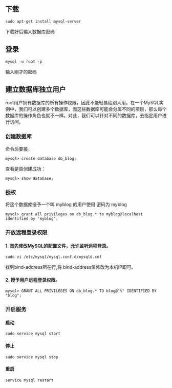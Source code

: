 ## 下载
```
sudo apt-get install mysql-server
```
下载好后输入数据库密码

## 登录 
```
mysql -u root -p
```
输入刚才的密码

## 建立数据库独立用户

root用户拥有数据库的所有操作权限，因此不能轻易给别人用。在一个MySQL实例中，我们可以创建多个数据库，而这些数据库可能会分属不同的项目，那么每个数据库的操作角色也就不一样。对此，我们可以针对不同的数据库，去指定用户进行访问。

### 创建数据库
命令后要接`;`
```
mysql> create database db_blog;
```
查看是否创建成功：
```
mysql> show database;
```

### 授权
将这个数据库授予一个叫 myblog 的用户使用 密码为 myblog 
```
mysql> grant all privileges on db_blog.* to myblog@localhost identified by 'myblog';
```

### 开放远程登录权限

#### 1. 首先修改MySQL的配置文件，允许监听远程登录。
```
sudo vi /etc/mysql/mysql.conf.d/mysqld.cnf
```
找到bind-address所在行,将 bind-address值修改为本机IP即可。

#### 2. 授予用户远程登录权限。

```
mysql> GRANT ALL PRIVILEGES ON db_blog.* TO blog@"%" IDENTIFIED BY "blog";
```

### 开启服务
#### 启动
```
sudo service mysql start
```

#### 停止

```
sudo service mysql stop
```

#### 重启

```
service mysql restart
```